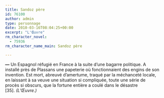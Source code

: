 ```yaml
---
title: Sandoz père
id: 76100
author: admin
type: personnage
date: 2010-03-16T08:04:25+00:00
excerpt: "L'Œuvre"
rm_character_novel:
  - 75936
rm_character_name_main: Sandoz père

---
```

**—** Un Espagnol réfugié en France à la suite d&rsquo;une bagarre politique. A installé près de Plassans une papeterie où fonctionnaient des engins de son invention. Est mort, abreuvé d&rsquo;amertume, traqué par la méchanceté locale, en laissant à sa veuve une situation si compliquée, toute une série de procès si obscurs, que la fortune entière a coulé dans le désastre [35]. _(L&rsquo;Œuvre.)_